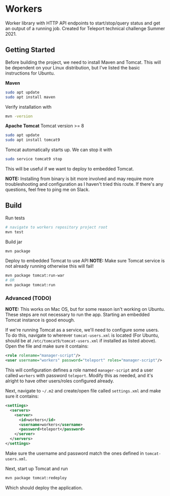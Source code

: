 # Workers

Worker library with HTTP API endpoints to start/stop/query status and get an output
of a running job. Created for Teleport technical challenge Summer 2021.

## Getting Started
Before building the project, we need to install Maven and Tomcat. This will be dependent on your Linux distribution, but I've listed the basic instructions for Ubuntu.

**Maven**
```bash
sudo apt update
sudo apt install maven
```
Verify installation with
```bash
mvn -version
```
**Apache Tomcat**
Tomcat version >= 8
```bash
sudo apt update
sudo apt install tomcat9
```
Tomcat automatically starts up. We can stop it with
```bash
sudo service tomcat9 stop
```
This will be useful if we want to deploy to embedded Tomcat.

**NOTE:** Installing from binary is bit more involved and may require more troubleshooting and configuration as I haven't tried this route. If there's any questions, feel free to ping me on Slack.

## Build
Run tests
```bash
# navigate to workers repository project root
mvn test
```
Build jar
```bash
mvn package
```
Deploy to embedded Tomcat to use API
**NOTE:** Make sure Tomcat service is not already running otherwise this will fail!
```bash
mvn package tomcat:run-war
# OR
mvn package tomcat:run
```
### Advanced (TODO)
**NOTE:** This works on Mac OS, but for some reason isn't working on Ubuntu. These steps are not necessary to run the app. Starting an embedded Tomcat instance is good enough.

If we're running Tomcat as a service, we'll need to configure some users. To do this, navigate to wherever `tomcat-users.xml` is located (For Ubuntu, should be at `/etc/tomcat9/tomcat-users.xml` if installed as listed above). Open the file and make sure it contains:
```xml
<role rolename="manager-script"/>
<user username="workers" password="teleport" roles="manager-script"/>
```
This will configuration defines a role named `manager-script` and a user called `workers` with password `teleport`. Modify this as needed, and it's alright to have other users/roles configured already.

Next, navigate to `~/.m2` and create/open file called `settings.xml` and make sure it contains:
```xml
<settings>
  <servers>
    <server>
      <id>workers</id>
      <username>workers</username>
      <password>teleport</password>
    </server>
  </servers>
</settings>
```
Make sure the username and password match the ones defined in `tomcat-users.xml`.

Next, start up Tomcat and run
```bash
mvn package tomcat:redeploy
```
Which should deploy the application.
